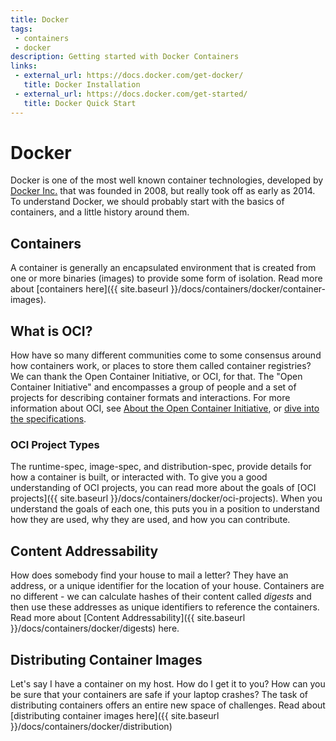 ```yaml
---
title: Docker
tags: 
 - containers
 - docker
description: Getting started with Docker Containers
links:
 - external_url: https://docs.docker.com/get-docker/
   title: Docker Installation
 - external_url: https://docs.docker.com/get-started/
   title: Docker Quick Start
---
```


# Docker

Docker is one of the most well known container technologies, developed by [Docker Inc.](https://www.docker.com/)
that was founded in 2008, but really took off as early as 2014. To understand Docker, we should probably start with the basics of containers,
and a little history around them.

## Containers

A container is generally an encapsulated environment that is created from one or more binaries (images) to provide some form of isolation. Read more about [containers here]({{ site.baseurl }}/docs/containers/docker/container-images).

## What is OCI?

How have so many different communities come to some consensus around how containers work, or places to store them called container registries?
We can thank the Open Container Initiative, or OCI, for that.
The "Open Container Initiative" and encompasses a group of people and a set of projects for describing container formats and interactions. 
For more information about OCI, see [About the Open Container Initiative](https://opencontainers.org), or [dive into the specifications](https://specs.opencontainers.org).

### OCI Project Types

The runtime-spec, image-spec, and distribution-spec, provide details for how a container is built, or interacted with. 
To give you a good understanding of OCI projects, you can read more about the goals of [OCI projects]({{ site.baseurl }}/docs/containers/docker/oci-projects). 
When you understand the goals of each one, this puts you in a position to understand how they are used, why they are used, and how you can contribute.

## Content Addressability

How does somebody find your house to mail a letter? They have an address, or a unique
identifier for the location of your house. Containers are no different - we can calculate
hashes of their content called _digests_ and then use these addresses as unique identifiers 
to reference the containers. Read more about [Content Addressability]({{ site.baseurl }}/docs/containers/docker/digests) here.

## Distributing Container Images

Let's say I have a container on my host. How do I get it to you? How can you be sure
that your containers are safe if your laptop crashes? The task of distributing containers
offers an entire new space of challenges. Read about [distributing container images here]({{ site.baseurl }}/docs/containers/docker/distribution)
